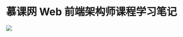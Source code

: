 <!--
 * @Author       : joker_yjc
 * @Date         : 2021-01-07 11:10:03
 * @LastEditors  : joker_yjc
 * @LastEditTime : 2021-01-07 11:17:21
 * @Desciption   :
-->

# 慕课网 Web 前端架构师课程学习笔记

![](http://imooc-lego-homework.oss-cn-hangzhou.aliyuncs.com/docs/pages/Joker_Yao/images/timg.jpeg)
